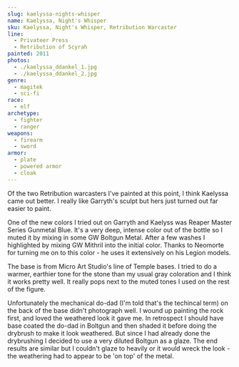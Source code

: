 ```yaml
---
slug: kaelyssa-nights-whisper
name: Kaelyssa, Night's Whisper
sku: Kaelyssa, Night's Whisper, Retribution Warcaster
line:
  - Privateer Press
  - Retribution of Scyrah
painted: 2011
photos:
  - ./kaelyssa_ddankel_1.jpg
  - ./kaelyssa_ddankel_2.jpg
genre:
  - magitek
  - sci-fi
race:
  - elf
archetype:
  - fighter
  - ranger
weapons:
  - firearm
  - sword
armor:
  - plate
  - powered armor
  - cloak
---
```


Of the two Retribution warcasters I've painted at this point, I think Kaelyssa came out better. I really like Garryth's sculpt but hers just turned out far easier to paint.

One of the new colors I tried out on Garryth and Kaelyss was Reaper Master Series Gunmetal Blue. It's a very deep, intense color out of the bottle so I muted it by mixing in some GW Boltgun Metal. After a few washes I highlighted by mixing GW Mithril into the initial color. Thanks to Neomorte for turning me on to this color - he uses it extensively on his Legion models.

The base is from Micro Art Studio's line of Temple bases. I tried to do a warmer, earthier tone for the stone than my usual gray coloration and I think it works pretty well. It really pops next to the muted tones I used on the rest of the figure.

Unfortunately the mechanical do-dad (I'm told that's the techincal term) on the back of the base didn't photograph well. I wound up painting the rock first, and loved the weathered look it gave me. In retrospect I should have base coated the do-dad in Boltgun and then shaded it before doing the drybrush to make it look weathered. But since I had already done the drybrushing I decided to use a very diluted Boltgun as a glaze. The end results are similar but I couldn't glaze to heavily or it would wreck the look - the weathering had to appear to be 'on top' of the metal.
